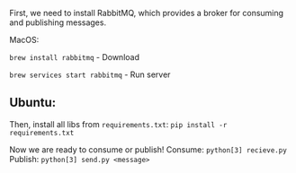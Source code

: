 First, we need to install RabbitMQ, which provides a broker for consuming and publishing messages.

MacOS: 

``brew install rabbitmq`` - Download

`brew services start rabbitmq` - Run server

Ubuntu:
 --


Then, install all libs from `requirements.txt`:
`pip install -r requirements.txt`

Now we are ready to consume or publish!
Consume:
`python[3] recieve.py`
Publish:
`python[3] send.py <message>`


